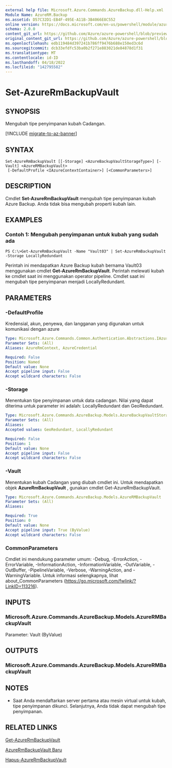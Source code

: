 ```yaml
---
external help file: Microsoft.Azure.Commands.AzureBackup.dll-Help.xml
Module Name: AzureRM.Backup
ms.assetid: D57C32D1-EB4F-495E-A11B-3B4066E8C552
online version: https://docs.microsoft.com/en-us/powershell/module/azurerm.backup/set-azurermbackupvault
schema: 2.0.0
content_git_url: https://github.com/Azure/azure-powershell/blob/preview/src/ResourceManager/AzureBackup/Commands.AzureBackup/help/Set-AzureRmBackupVault.md
original_content_git_url: https://github.com/Azure/azure-powershell/blob/preview/src/ResourceManager/AzureBackup/Commands.AzureBackup/help/Set-AzureRmBackupVault.md
ms.openlocfilehash: edb119484d397241b786ff9476b688e150ed3c6d
ms.sourcegitcommit: dcb33efdfc53ba0b2f271e883021de84878d1f31
ms.translationtype: MT
ms.contentlocale: id-ID
ms.lasthandoff: 04/18/2022
ms.locfileid: "142795582"
---
```

# Set-AzureRmBackupVault

## SYNOPSIS
Mengubah tipe penyimpanan kubah Cadangan.

[!INCLUDE [migrate-to-az-banner](../../includes/migrate-to-az-banner.md)]

## SYNTAX

```
Set-AzureRmBackupVault [[-Storage] <AzureBackupVaultStorageType>] [-Vault] <AzureRMBackupVault>
 [-DefaultProfile <IAzureContextContainer>] [<CommonParameters>]
```

## DESCRIPTION
Cmdlet **Set-AzureRmBackupVault** mengubah tipe penyimpanan kubah Azure Backup.
Anda tidak bisa mengubah properti kubah lain.

## EXAMPLES

### Contoh 1: Mengubah penyimpanan untuk kubah yang sudah ada
```
PS C:\>Get-AzureRmBackupVault -Name "Vault03" | Set-AzureRmBackupVault -Storage LocallyRedundant
```

Perintah ini mendapatkan Azure Backup kubah bernama Vault03 menggunakan cmdlet **Get-AzureRmBackupVault**.
Perintah melewati kubah ke cmdlet saat ini menggunakan operator pipeline.
Cmdlet saat ini mengubah tipe penyimpanan menjadi LocallyRedundant.

## PARAMETERS

### -DefaultProfile
Kredensial, akun, penyewa, dan langganan yang digunakan untuk komunikasi dengan azure

```yaml
Type: Microsoft.Azure.Commands.Common.Authentication.Abstractions.IAzureContextContainer
Parameter Sets: (All)
Aliases: AzureRmContext, AzureCredential

Required: False
Position: Named
Default value: None
Accept pipeline input: False
Accept wildcard characters: False
```

### -Storage
Menentukan tipe penyimpanan untuk data cadangan.
Nilai yang dapat diterima untuk parameter ini adalah: LocallyRedundant dan GeoRedundant.

```yaml
Type: Microsoft.Azure.Commands.AzureBackup.Models.AzureBackupVaultStorageType
Parameter Sets: (All)
Aliases:
Accepted values: GeoRedundant, LocallyRedundant

Required: False
Position: 1
Default value: None
Accept pipeline input: False
Accept wildcard characters: False
```

### -Vault
Menentukan kubah Cadangan yang diubah cmdlet ini.
Untuk mendapatkan objek **AzureRmBackupVault** , gunakan cmdlet Get-AzureRmBackupVault.

```yaml
Type: Microsoft.Azure.Commands.AzureBackup.Models.AzureRMBackupVault
Parameter Sets: (All)
Aliases:

Required: True
Position: 0
Default value: None
Accept pipeline input: True (ByValue)
Accept wildcard characters: False
```

### CommonParameters
Cmdlet ini mendukung parameter umum: -Debug, -ErrorAction, -ErrorVariable, -InformationAction, -InformationVariable, -OutVariable, -OutBuffer, -PipelineVariable, -Verbose, -WarningAction, and -WarningVariable. Untuk informasi selengkapnya, lihat about_CommonParameters (https://go.microsoft.com/fwlink/?LinkID=113216).

## INPUTS

### Microsoft.Azure.Commands.AzureBackup.Models.AzureRMBackupVault
Parameter: Vault (ByValue)

## OUTPUTS

### Microsoft.Azure.Commands.AzureBackup.Models.AzureRMBackupVault

## NOTES
* Saat Anda mendaftarkan server pertama atau mesin virtual untuk kubah, tipe penyimpanan dikunci. Selanjutnya, Anda tidak dapat mengubah tipe penyimpanan.

## RELATED LINKS

[Get-AzureRmBackupVault](./Get-AzureRmBackupVault.md)

[AzureRmBackupVault Baru](./New-AzureRmBackupVault.md)

[Hapus-AzureRmBackupVault](./Remove-AzureRmBackupVault.md)


